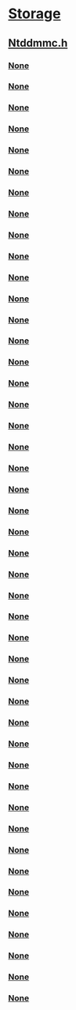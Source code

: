 # [Storage](../_storage/index.md)
## [Ntddmmc.h](index.md)
### [None](../ntddmmc/ne-ntddmmc-_feature_number.md)
### [None](../ntddmmc/ne-ntddmmc-_feature_profile_type.md)
### [None](../ntddmmc/ns-ntddmmc-_feature_data_cdrw_cav_write.md)
### [None](../ntddmmc/ns-ntddmmc-_feature_data_cd_audio_analog_play.md)
### [None](../ntddmmc/ns-ntddmmc-_feature_data_cd_mastering.md)
### [None](../ntddmmc/ns-ntddmmc-_feature_data_cd_read.md)
### [None](../ntddmmc/ns-ntddmmc-_feature_data_cd_track_at_once.md)
### [None](../ntddmmc/ns-ntddmmc-_feature_data_core.md)
### [None](../ntddmmc/ns-ntddmmc-_feature_data_defect_management.md)
### [None](../ntddmmc/ns-ntddmmc-_feature_data_disc_control_blocks.md)
### [None](../ntddmmc/ns-ntddmmc-_feature_data_disc_control_blocks_ex.md)
### [None](../ntddmmc/ns-ntddmmc-_feature_data_dvd_cprm.md)
### [None](../ntddmmc/ns-ntddmmc-_feature_data_dvd_css.md)
### [None](../ntddmmc/ns-ntddmmc-_feature_data_dvd_plus_r.md)
### [None](../ntddmmc/ns-ntddmmc-_feature_data_dvd_plus_rw.md)
### [None](../ntddmmc/ns-ntddmmc-_feature_data_dvd_read.md)
### [None](../ntddmmc/ns-ntddmmc-_feature_data_dvd_recordable_write.md)
### [None](../ntddmmc/ns-ntddmmc-_feature_data_dvd_rw_restricted_overwrite.md)
### [None](../ntddmmc/ns-ntddmmc-_feature_data_embedded_changer.md)
### [None](../ntddmmc/ns-ntddmmc-_feature_data_firmware_date.md)
### [None](../ntddmmc/ns-ntddmmc-_feature_data_formattable.md)
### [None](../ntddmmc/ns-ntddmmc-_feature_data_incremental_streaming_writable.md)
### [None](../ntddmmc/ns-ntddmmc-_feature_data_logical_unit_serial_number.md)
### [None](../ntddmmc/ns-ntddmmc-_feature_data_microcode_update.md)
### [None](../ntddmmc/ns-ntddmmc-_feature_data_morphing.md)
### [None](../ntddmmc/ns-ntddmmc-_feature_data_mrw.md)
### [None](../ntddmmc/ns-ntddmmc-_feature_data_multi_read.md)
### [None](../ntddmmc/ns-ntddmmc-_feature_data_power_management.md)
### [None](../ntddmmc/ns-ntddmmc-_feature_data_profile_list.md)
### [None](../ntddmmc/ns-ntddmmc-_feature_data_profile_list_ex.md)
### [None](../ntddmmc/ns-ntddmmc-_feature_data_random_readable.md)
### [None](../ntddmmc/ns-ntddmmc-_feature_data_random_writable.md)
### [None](../ntddmmc/ns-ntddmmc-_feature_data_real_time_streaming.md)
### [None](../ntddmmc/ns-ntddmmc-_feature_data_removable_medium.md)
### [None](../ntddmmc/ns-ntddmmc-_feature_data_reserved.md)
### [None](../ntddmmc/ns-ntddmmc-_feature_data_restricted_overwrite.md)
### [None](../ntddmmc/ns-ntddmmc-_feature_data_sector_erasable.md)
### [None](../ntddmmc/ns-ntddmmc-_feature_data_smart.md)
### [None](../ntddmmc/ns-ntddmmc-_feature_data_timeout.md)
### [None](../ntddmmc/ns-ntddmmc-_feature_data_vendor_specific.md)
### [None](../ntddmmc/ns-ntddmmc-_feature_data_write_once.md)
### [None](../ntddmmc/ns-ntddmmc-_feature_data_write_protect.md)
### [None](../ntddmmc/ns-ntddmmc-_feature_header.md)
### [None](../ntddmmc/ns-ntddmmc-_get_configuration_header.md)
### [None](../ntddmmc/ns-ntddmmc-_get_configuration_ioctl_input.md)
